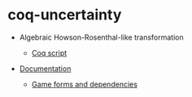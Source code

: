 # coq-uncertainty

- Algebraic Howson-Rosenthal-like transformation 
  - [Coq script](src/algebraic_HR.v)

- [Documentation](doc/)
  - [Game forms and dependencies](doc/game_forms/)

